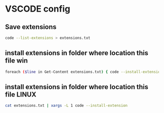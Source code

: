 # VSCODE config
## Save extensions
```bash
code --list-extensions > extensions.txt
```
## install extensions in folder where location this file win
```bash
foreach ($line in Get-Content extensions.txt) { code --install-extension $line }
```
## install extensions in folder where location this file LINUX
```bash
cat extensions.txt | xargs -L 1 code --install-extension
```
